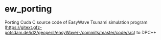 # ew_porting

Porting Cuda C source code of EasyWave Tsunami simulation program (https://gitext.gfz-potsdam.de/id2/geoperil/easyWave/-/commits/master/code/src) to DPC++
